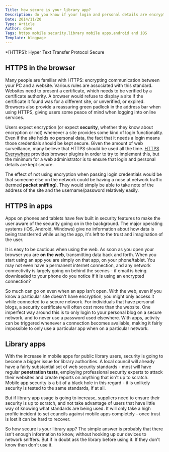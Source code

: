 ```yaml
---
Title: how secure is your library app?
Description: do you know if your login and personal details are encrypted while using your library app?
Date: 2014/11/20
Type: Article
Author: dave
Tags: https mobile security,library mobile apps,android and iOS
Template: blogpage
---
```


*[HTTPS]: Hyper Text Transfer Protocol Secure

HTTPS in the browser
--------------------

Many people are familiar with HTTPS: encrypting communication between your PC and a website.  Various rules are associated with this standard.  Websites need to present a certificate, which needs to be verified by a certificate authority.  A browser would refuse to display a site if the certificate it found was for a different site, or unverified, or expired.  Browsers also provide a reassuring green padlock in the address bar when using HTTPS, giving users some peace of mind when logging into online services.

Users expect encryption (or expect **security**, whether they know about encryption or not) whenever a site provides some kind of login functionality.  Even if the site holds no personal data, the fact that it needs a login means those credentials should be kept secure.  Given the amount of web surveillance, many believe that HTTPS should be used all the time.  [HTTPS Everywhere](https://www.eff.org/https-everywhere) provides browser plugins in order to try to implement this, but the minimum for a web administrator is to ensure that login and personal details are kept secure.

The effect of not using encryption when passing login credentials would be that someone else on the network could be having a nose at network traffic (termed **packet sniffing**).  They would simply be able to take note of the address of the site and the username/password relatively easily.

HTTPS in apps
-------------

Apps on phones and tablets have few built in security features to make the user aware of the security going on in the background.  The major operating systems (iOS, Android, Windows) give no information about how data is being transferred while using the app, it's left to the trust and imagination of the user.

It is easy to be cautious when using the web.  As soon as you open your browser you are **on the web**, transmitting data back and forth.  When you start using an app you are simply on that app, on your phone/tablet.  You may not even have a permanent internet connection, and any network connectivity is largely going on behind the scenes - if email is being downloaded to your phone do you notice if it is using an encrypted connection?

So much can go on even when an app isn't open.  With the web, even if you know a particular site doesn't have encryption, you might only access it while connected to a secure network.  For individuals that have personal blogs, a security certificate will often cost more than the website.  One imperfect way around this is to only login to your personal blog on a secure network, and to never use a password used elsewhere.  With apps, activity can be triggered whenever a connection becomes available, making it fairly impossible to only use a particular app when on a particular network.

Library apps
------------

With the increase in mobile apps for public library users, security is going to become a bigger issue for library authorities.  A local council will already have a fairly substantial set of web security standards - most will have regular **penetration tests**, employing professional security experts to attack their websites and create reports on anything that isn't up to scratch.  Mobile app security is a bit of a black hole in this regard - it is unlikely security is tested to the same standards, if at all.

But if library app usage is going to increase, suppliers need to ensure their security is up to scratch, and not take advantage of users that have little way of knowing what standards are being used.  It will only take a high profile incident to set councils against mobile apps completely - once trust is lost it can be hard to recover.

So how secure is your library app?  The simple answer is probably that there isn't enough information to know, without hooking up our devices to network sniffers.  But if in doubt ask the library before using it.  If they don't know then don't use it.